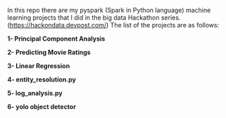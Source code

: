 In this repo there are my pyspark (Spark in Python language) machine learning projects that I did in the big data Hackathon series. (https://hackondata.devpost.com/)
The list of the projects are as follows:

**1- Principal Component Analysis**

**2- Predicting Movie Ratings**

**3- Linear Regression**

**4- entity_resolution.py**

**5-  log_analysis.py**

**6-  yolo object detector**

